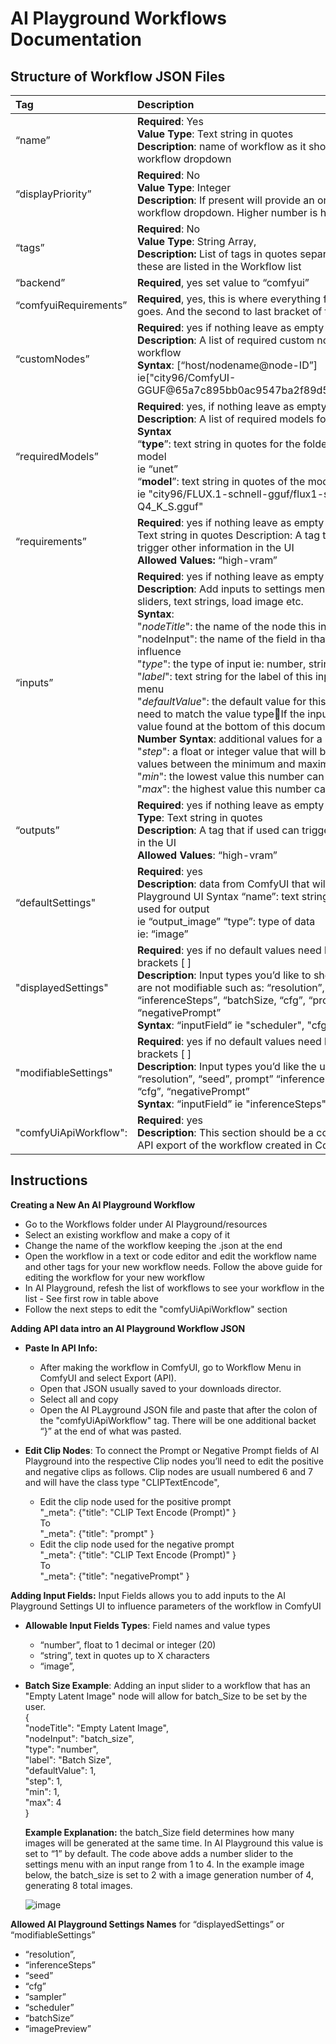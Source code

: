 # AI Playground Workflows Documentation

## Structure of Workflow JSON Files

| Tag | Description|
| :---- | :---- |
| “name” |**Required**: Yes<br>**Value Type**: Text string in quotes <br>**Description**: name of workflow as it should show in the workflow dropdown|
| “displayPriority” |  **Required**: No <br>**Value Type**: Integer <br>**Description**: If present will provide an order hierarchy for the workflow dropdown. Higher number is higher in the list</li></ui>  |
| “tags” |  **Required**: No <br>**Value Type**: String Array, <br>**Description:** List of tags in quotes separated by commas, these are listed in the Workflow list</li></ui> |
| “backend” | **Required**, yes set value to “comfyui” |
| “comfyuiRequirements” | **Required**, yes, this is where everything for the workflow goes. And the second to last bracket of the script |
| “customNodes”  | **Required**: yes if nothing leave as empty brackets \[ \] <br>**Description**: A list of required custom nodes for this workflow <br>**Syntax**: \[“host/nodename@node-ID”\]<br> ie\["city96/ComfyUI-GGUF@65a7c895bb0ac9547ba2f89d55fbdb609aa2bfe7"\] |
| “requiredModels” | **Required**: yes, if nothing leave as empty brackets \[ \] <br>**Description**: A list of required models for this workflow <br>**Syntax** <br>“**type**”: text string in quotes for the folder location for the model <br>ie “unet” <br>“**model**”: text string in quotes of the models huggingface id <br> ie "city96/FLUX.1-schnell-gguf/flux1-schnell-Q4\_K\_S.gguf" |
| “requirements” | **Required**: yes if nothing leave as empty brackets \[ \] Type:  Text string in quotes  Description: A tag that if used can trigger other information in the UI <br>**Allowed Values:** “high-vram” |
| “inputs”  | **Required**: yes if nothing leave as empty brackets \[ \] <br>**Description**: Add inputs to settings menu, such as number sliders, text strings, load image etc. <br>**Syntax**: <br>"_nodeTitle_": the name of the node this input will influence <br>"nodeInput": the name of the field in that node this input will influence <br>"_type_": the type of input ie: number, string, image <br>"_label_": text string for the label of this input in the settings menu <br>"_defaultValue_": the default value for this node, which will need to match the value typeIf the input is an image use the value found at the bottom of this document <br>**Number Syntax**: additional values for a number input <br>"_step_":  a float or integer value that will be the increment values between the minimum and maximum value <br>"_min_": the lowest value this number can be <br>"_max_": the highest value this number can be |
| “outputs” | **Required**: yes if nothing leave as empty brackets \[ \] <br>**Type**:  Text string in quotes  <br>**Description**: A tag that if used can trigger other information in the UI <br>**Allowed Values**: “high-vram” |
| “defaultSettings" | **Required**: yes <br>**Description**: data from ComfyUI that will come back to the AI Playground UI Syntax “name”: text string of the data being used for output <br> ie “output\_image” “type”: type of data <br>ie: “image”  |
| "displayedSettings" | **Required**: yes if no default values need leave as empty brackets \[ \] <br>**Description**: Input types you’d like to show in settings, but are not modifiable such as: “resolution”, “seed”, prompt” “inferenceSteps”, “batchSize, “cfg”, “prompt”, “negativePrompt” <br>**Syntax**: “inputField” ie "scheduler", "cfg"  |
| "modifiableSettings"  | **Required**: yes if no default values need leave as empty brackets \[ \] <br>**Description**: Input types you’d like the user to adjust: “resolution”, “seed”, prompt” “inferenceSteps”, “batchSize, “cfg”, “negativePrompt” <br>**Syntax**: “inputField” ie "inferenceSteps", "seed" |
| "comfyUiApiWorkflow": | **Required**: yes <br>**Description**: This section should be a copu and paste of the API export of the workflow created in ComfyUI. 

## Instructions

**Creating a New An AI Playground Workflow**
* Go to the Workflows folder under AI Playground/resources
* Select an existing workflow and make a copy of it
* Change the name of the workflow keeping the .json at the end
* Open the workflow in a text or code editor and edit the workflow name and other tags for your new workflow needs. Follow the above guide for editing the workflow for your new workflow
* In AI Playground, refesh the list of workflows to see your workflow in the list - See first row in table above
* Follow the next steps to edit the "comfyUiApiWorkflow" section

**Adding API data intro an AI Playground Workflow JSON**

* **Paste In API Info:** 
  * After making the workflow in ComfyUI, go to Workflow Menu in ComfyUI and select Export (API).
  * Open that JSON usually saved to your downloads director.
  * Select all and copy
  * Open the AI PLayground JSON file and paste that after the colon of the "comfyUiApiWorkflow" tag. There will be one additional backet “}” at the end of what was pasted.

* **Edit Clip Nodes**: To connect the Prompt or Negative Prompt fields of AI Playground into the respective Clip nodes you’ll need to edit the positive and negative clips as follows.  Clip nodes are usuall numbered 6 and 7 and will have the class type "CLIPTextEncode",
  * Edit the clip node used for the positive prompt <br>"_meta": {"title": "CLIP Text Encode (Prompt)" } <br>To<br> "_meta": {"title": "prompt" }
  * Edit the clip node used for the negative  prompt <br>"_meta": {"title": "CLIP Text Encode (Prompt)" } <br>To<br> "_meta": {"title": "negativePrompt" }

**Adding Input Fields:**  Input Fields allows you to add inputs to the AI Playground Settings UI to influence parameters of the workflow in ComfyUI

* **Allowable Input Fields Types**: Field names and value types  
  * “number”, float to 1 decimal or integer (20)  
  * “string”, text in quotes up to X characters  
  * “image”,

* **Batch Size Example**: Adding an input slider to a workflow that has an "Empty Latent Image" node will allow for batch\_Size to be set by the user.  
  {  
        "nodeTitle": "Empty Latent Image",  
        "nodeInput": "batch\_size",  
        "type": "number",  
        "label": "Batch Size",  
        "defaultValue": 1,  
        "step": 1,  
        "min": 1,  
        "max": 4  
      }

  **Example Explanation:** the batch\_Size field determines how many images will be generated at the same time. In AI Playground this value is set to “1” by default. The code above adds a number slider to the settings menu with an input range from 1 to 4\. In the example image below, the batch\_size is set to 2 with a image generation number of 4, generating 8 total images.

    ![image](https://github.com/user-attachments/assets/b5fb5c88-ca86-457d-8496-d182a4fcfea8)



**Allowed AI Playground Settings Names** for “displayedSettings” or “modifiableSettings”

* “resolution”,   
* “inferenceSteps”  
* “seed”  
* “cfg”  
* “sampler”  
* “scheduler”  
* “batchSize”  
* “imagePreview”

  
